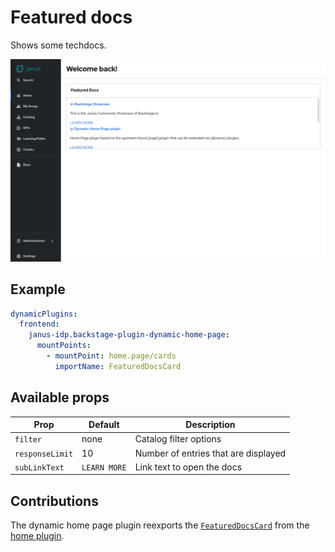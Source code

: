 # Featured docs

Shows some techdocs.

![Home page with featured docs card](featured-docs.png)

## Example

```yaml
dynamicPlugins:
  frontend:
    janus-idp.backstage-plugin-dynamic-home-page:
      mountPoints:
        - mountPoint: home.page/cards
          importName: FeaturedDocsCard
```

## Available props

| Prop            | Default      | Description                          |
| --------------- | ------------ | ------------------------------------ |
| `filter`        | none         | Catalog filter options               |
| `responseLimit` | 10           | Number of entries that are displayed |
| `subLinkText`   | `LEARN MORE` | Link text to open the docs           |

## Contributions

The dynamic home page plugin reexports the [`FeaturedDocsCard`](https://github.com/backstage/backstage/tree/master/plugins/home/src/homePageComponents/FeaturedDocsCard) from the [home plugin](https://github.com/backstage/backstage/tree/master/plugins/home).
